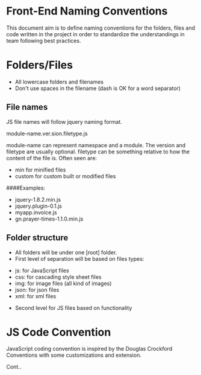 Front-End Naming Conventions
============================

This document aim is to define naming conventions for the folders, files and code written in the project in order to standardize the understandings in team following best practices.

Folders/Files
============================
-	All lowercase folders and filenames
-	Don't use spaces in the filename (dash is OK for a word separator)

File names
----------
JS file names will follow jquery naming format.

module-name.ver.sion.filetype.js

module-name can represent namespace and a module. The version and filetype are usually optional.
filetype can be something relative to how the content of the file is. Often seen are:

-	min for minified files
-	custom for custom built or modified files

####Examples:
-	jquery-1.8.2.min.js
-	jquery.plugin-0.1.js
-	myapp.invoice.js
-	gn.prayer-times-1.1.0.min.js

Folder structure
----------------
-	All folders will be under one [root] folder. 
-	First level of separation will be based on files types: 
  *	js: for JavaScript files
  *	css: for cascading style sheet files
  *	img: for image files (all kind of images)
  *	json: for json files
  *	xml: for xml files
-	Second level for JS files based on functionality 
	
JS Code Convention 
==================
JavaScript coding convention is inspired by the Douglas Crockford Conventions with some customizations and extension. 

Cont..

